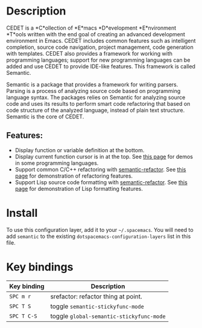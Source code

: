Description
===========

CEDET is a \*C\*ollection of \*E\*macs \*D\*evelopment \*E\*nvironment
\*T\*ools written with the end goal of creating an advanced development
environment in Emacs. CEDET includes common features such as intelligent
completion, source code navigation, project management, code generation
with templates. CEDET also provides a framework for working with
programming languages; support for new programming languages can be
added and use CEDET to provide IDE-like features. This framework is
called Semantic.

Semantic is a package that provides a framework for writing parsers.
Parsing is a process of analyzing source code based on programming
language syntax. The packages relies on Semantic for analyzing source
code and uses its results to perform smart code refactoring that based
on code structure of the analyzed language, instead of plain text
structure. Semantic is the core of CEDET.

Features:
---------

-   Display function or variable definition at the bottom.
-   Display current function cursor is in at the top. See [this
    page](https://github.com/tuhdo/semantic-stickyfunc-enhance) for
    demos in some programming languages.
-   Support common C/C++ refactoring with
    [semantic-refactor](https://github.com/tuhdo/semantic-refactor). See
    [this
    page](https://github.com/tuhdo/semantic-refactor/blob/master/srefactor-demos/demos.org)
    for demonstration of refactoring features.
-   Support Lisp source code formatting with
    [semantic-refactor](https://github.com/tuhdo/semantic-refactor). See
    [this
    page](https://github.com/tuhdo/semantic-refactor/blob/master/srefactor-demos/demos-elisp.org)
    for demonstration of Lisp formatting features.

Install
=======

To use this configuration layer, add it to your `~/.spacemacs`. You will
need to add `semantic` to the existing
`dotspacemacs-configuration-layers` list in this file.

Key bindings
============

| Key binding | Description                              |
|-------------|------------------------------------------|
| `SPC m r`   | srefactor: refactor thing at point.      |
| `SPC T S`   | toggle `semantic-stickyfunc-mode`        |
| `SPC T C-S` | toggle `global-semantic-stickyfunc-mode` |
